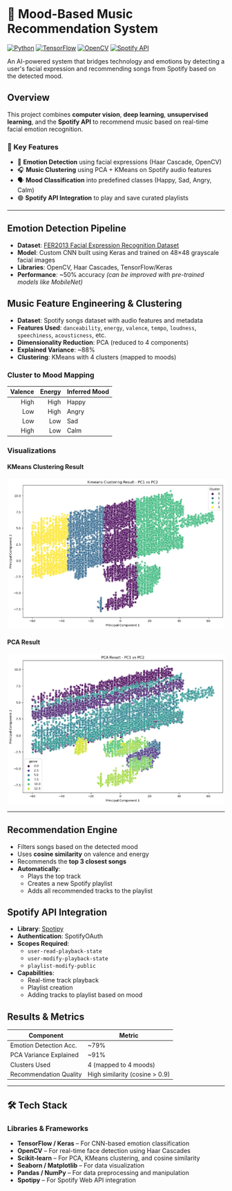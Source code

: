 # 🎵 Mood-Based Music Recommendation System

[![Python](https://img.shields.io/badge/Python-3.8%2B-blue.svg)](https://www.python.org/)
[![TensorFlow](https://img.shields.io/badge/TensorFlow-2.x-orange.svg)](https://www.tensorflow.org/)
[![OpenCV](https://img.shields.io/badge/OpenCV-4.x-green.svg)](https://opencv.org/)
[![Spotify API](https://img.shields.io/badge/Spotify%20API-integrated-brightgreen.svg)](https://developer.spotify.com/)

An AI-powered system that bridges technology and emotions by detecting a user's facial expression and recommending songs from Spotify based on the detected mood.


##  Overview

This project combines **computer vision**, **deep learning**, **unsupervised learning**, and the **Spotify API** to recommend music based on real-time facial emotion recognition.

### 🔧 Key Features

- 🧠 **Emotion Detection** using facial expressions (Haar Cascade, OpenCV)
- 🎧 **Music Clustering** using PCA + KMeans on Spotify audio features
- 🗣️ **Mood Classification** into predefined classes (Happy, Sad, Angry, Calm)
- 🟢 **Spotify API Integration** to play and save curated playlists

---

## Emotion Detection Pipeline

- **Dataset**: [FER2013 Facial Expression Recognition Dataset](https://www.kaggle.com/datasets/msambare/fer2013)
- **Model**: Custom CNN built using Keras and trained on 48×48 grayscale facial images
- **Libraries**: OpenCV, Haar Cascades, TensorFlow/Keras
- **Performance**: ~50% accuracy *(can be improved with pre-trained models like MobileNet)*


## Music Feature Engineering & Clustering

- **Dataset**: Spotify songs dataset with audio features and metadata
- **Features Used**: `danceability`, `energy`, `valence`, `tempo`, `loudness`, `speechiness`, `acousticness`, etc.
- **Dimensionality Reduction**: PCA (reduced to 4 components)
- **Explained Variance**: ~88%
- **Clustering**: KMeans with 4 clusters (mapped to moods)

### Cluster to Mood Mapping

| Valence | Energy | Inferred Mood |
|--------:|-------:|:--------------|
| High    | High   | Happy         |
| Low     | High   | Angry         |
| Low     | Low    | Sad           |
| High    | Low    | Calm          |

### Visualizations

#### KMeans Clustering Result
![KMeans Clustering](/Images/Kmeans.png)

#### PCA Result
![PCA Result](/Images/PCA_result.png)

---

## Recommendation Engine

- Filters songs based on the detected mood
- Uses **cosine similarity** on valence and energy
- Recommends the **top 3 closest songs**
- **Automatically**:
  - Plays the top track
  - Creates a new Spotify playlist
  - Adds all recommended tracks to the playlist

## Spotify API Integration

- **Library**: [Spotipy](https://spotipy.readthedocs.io/)
- **Authentication**: SpotifyOAuth
- **Scopes Required**:
  - `user-read-playback-state`
  - `user-modify-playback-state`
  - `playlist-modify-public`
- **Capabilities**:
  - Real-time track playback
  - Playlist creation
  - Adding tracks to playlist based on mood


## Results & Metrics

| Component               | Metric                          |
|-------------------------|---------------------------------|
| Emotion Detection Acc.  | ~79%                            |
| PCA Variance Explained  | ~91%                            |
| Clusters Used           | 4 (mapped to 4 moods)           |
| Recommendation Quality  | High similarity (cosine > 0.9) |

---

## 🛠️ Tech Stack

### Libraries & Frameworks
- **TensorFlow / Keras** – For CNN-based emotion classification
- **OpenCV** – For real-time face detection using Haar Cascades
- **Scikit-learn** – For PCA, KMeans clustering, and cosine similarity
- **Seaborn / Matplotlib** – For data visualization
- **Pandas / NumPy** – For data preprocessing and manipulation
- **Spotipy** – For Spotify Web API integration
